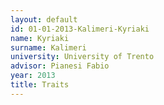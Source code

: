 ```yaml
---
layout: default 
id: 01-01-2013-Kalimeri-Kyriaki
name: Kyriaki
surname: Kalimeri
university: University of Trento
advisor: Pianesi Fabio
year: 2013
title: Traits
---
```

